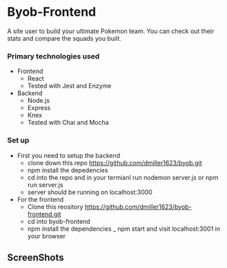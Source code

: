 # Byob-Frontend
A site user to build your ultimate Pokemon team. You can check out their stats and compare the squads you built.

### Primary technologies used
* Frontend 
  - React 
  - Tested with Jest and Enzyme
* Backend 
  - Node.js
  - Express
  - Knex
  - Tested with Chai and Mocha
 
### Set up
* First you need to setup the backend
   - clone down this repo https://github.com/dmiller1623/byob.git
   - npm install the depedencies
   - cd into the repo and in your termianl run nodemon server.js or npm run server.js
   - server should be running on localhost:3000
* For the frontend 
   - Clone this reository https://github.com/dmiller1623/byob-frontend.git
   - cd into byob-frontend
   - npm install the dependencies
   _ npm start and visit localhost:3001 in your browser
 
 ## ScreenShots
 
 
 
 
 
